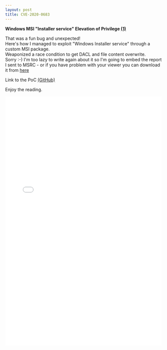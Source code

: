 ```yaml
---
layout: post
title: CVE-2020-0683
---
```

__Windows MSI "Installer service" Elevation of Privilege [(1)](https://docs.microsoft.com/en-us/windows/win32/msi/windows-installer-portal)__   
  
That was a fun bug and unexpected!  
Here's how I managed to exploit "Windows Installer service" through a custom MSI package.  
Weaponized a race condition to get DACL and file content overwrite.  
Sorry :-) I'm too lazy to write again about it so I'm going to embed the report I sent to MSRC - 
or if you have problem with your viewer you can download it from [here](https://github.com/padovah4ck/padovah4ck.github.io/raw/master/Assets/MSI_EoP_New.pdf)

Link to the PoC [(GitHub)](https://docs.microsoft.com/en-us/windows/win32/msi/windows-installer-portal) 

Enjoy the reading.  

<embed src="/Assets/MSI_EoP_New.pdf" type="application/pdf" height="800px" width="100%" />

<!--object data="/Assets/MSI_EoP_New.pdf" type="application/pdf" height="800px" width="100%" >
</object-->
    
